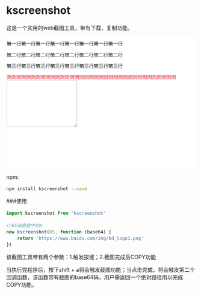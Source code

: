 kscreenshot
===========

这是一个实用的web截图工具，带有下载，复制功能。

![](https://github.com/kejiacheng/img/blob/master/screenshot.gif)

npm:
```sh
npm install kscreenshot --save
```



###使用
```js
import kscreenshot from 'kscreenshot'

//65指键盘中的A
new kscreenshot(65, function (base64) {
    return 'https://www.baidu.com/img/bd_logo1.png'
})
```
该截图工具带有两个参数：1.触发按键；2.截图完成后COPY功能

当执行完程序后，按下shift + a将会触发截图功能；当点击完成，将会触发第二个回调函数，该函数带有截图的base64码，用户需返回一个绝对路径用以完成COPY功能。